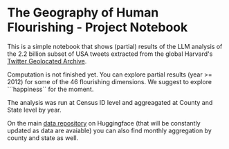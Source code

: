 # The Geography of Human Flourishing - Project Notebook
This is a simple notebook that shows (partial) results of the LLM analysis of the 2.2 billion subset of USA tweets extracted from the global Harvard's [Twitter Geolocated Archive](https://gis.harvard.edu/geotweets-archive-v20). 

Computation is not finished yet.
You can explore partial results (year >= 2012) for some of the 46 flourishing dimensions. We suggest to explore ```happiness`` for the moment.

The analysis was run at Census ID level and aggreagated at County and State level by year.

On the main [data repository](https://huggingface.co/datasets/siacus/flourishing) on Huggingface (that will be constantly updated as data are avaiable) you can also find monthly aggregation by  county and state as well.

